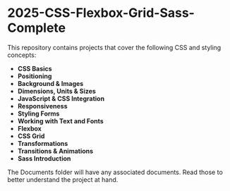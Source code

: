 # 2025-CSS-Flexbox-Grid-Sass-Complete

This repository contains projects that cover the following CSS and styling concepts:

- **CSS Basics**
- **Positioning**
- **Background & Images**
- **Dimensions, Units & Sizes**
- **JavaScript & CSS Integration**
- **Responsiveness**
- **Styling Forms**
- **Working with Text and Fonts**
- **Flexbox**
- **CSS Grid**
- **Transformations**
- **Transitions & Animations**
- **Sass Introduction**

The Documents folder will have any associated documents. Read those to better understand the project at hand. 
